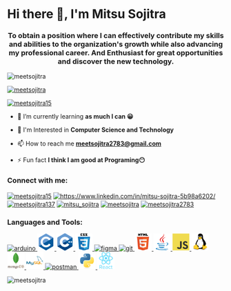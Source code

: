<h1 >Hi there 👋, I'm Mitsu Sojitra</h1>
<h3 align="center">To obtain a position where I can effectively contribute my skills and abilities to the organization's growth while also advancing my professional career. And Enthusiast for great opportunities and discover the new technology.</h3>

<p align="left"> <img src="https://komarev.com/ghpvc/?username=meetsojitra&label=Profile%20views&color=94d6ff&style=plastic" alt="meetsojitra" /> </p>

<p align="left"> <a href="https://github.com/ryo-ma/github-profile-trophy"><img src="https://github-profile-trophy.vercel.app/?username=meetsojitra" alt="meetsojitra" /></a> </p>

<p align="left"> <a href="https://twitter.com/meetsojitra15" target="blank"><img src="https://img.shields.io/twitter/follow/meetsojitra15?logo=twitter&style=for-the-badge" alt="meetsojitra15" /></a> </p>

- 🌱 I’m currently learning **as much I can 😀**

- 💬 I'm Interested in **Computer Science and Technology**

- 📫 How to reach me **meetsojitra2783@gmail.com**

- ⚡ Fun fact **I think I am good at Programing😶**

<h3 align="left">Connect with me:</h3>
<p align="left">
<a href="https://twitter.com/meetsojitra15" target="blank"><img align="center" src="https://raw.githubusercontent.com/rahuldkjain/github-profile-readme-generator/master/src/images/icons/Social/twitter.svg" alt="meetsojitra15" height="30" width="40" /></a>
<a href="https://linkedin.com/in/https://www.linkedin.com/in/mitsu-sojitra-5b98a6202/" target="blank"><img align="center" src="https://raw.githubusercontent.com/rahuldkjain/github-profile-readme-generator/master/src/images/icons/Social/linked-in-alt.svg" alt="https://www.linkedin.com/in/mitsu-sojitra-5b98a6202/" height="30" width="40" /></a>
<a href="https://www.codechef.com/users/meetsojitra137" target="blank"><img align="center" src="https://cdn.jsdelivr.net/npm/simple-icons@3.1.0/icons/codechef.svg" alt="meetsojitra137" height="30" width="40" /></a>
<a href="https://codeforces.com/profile/mitsu_sojitra" target="blank"><img align="center" src="https://raw.githubusercontent.com/rahuldkjain/github-profile-readme-generator/master/src/images/icons/Social/codeforces.svg" alt="mitsu_sojitra" height="30" width="40" /></a>
<a href="https://www.leetcode.com/meetsojitra" target="blank"><img align="center" src="https://raw.githubusercontent.com/rahuldkjain/github-profile-readme-generator/master/src/images/icons/Social/leet-code.svg" alt="meetsojitra" height="30" width="40" /></a>
<a href="https://auth.geeksforgeeks.org/user/meetsojitra2783" target="blank"><img align="center" src="https://raw.githubusercontent.com/rahuldkjain/github-profile-readme-generator/master/src/images/icons/Social/geeks-for-geeks.svg" alt="meetsojitra2783" height="30" width="40" /></a>
</p>

<h3 align="left">Languages and Tools:</h3>
<p align="left"> <a href="https://www.arduino.cc/" target="_blank" rel="noreferrer"> <img src="https://cdn.worldvectorlogo.com/logos/arduino-1.svg" alt="arduino" width="40" height="40"/> </a> <a href="https://www.cprogramming.com/" target="_blank" rel="noreferrer"> <img src="https://raw.githubusercontent.com/devicons/devicon/master/icons/c/c-original.svg" alt="c" width="40" height="40"/> </a> <a href="https://www.w3schools.com/cpp/" target="_blank" rel="noreferrer"> <img src="https://raw.githubusercontent.com/devicons/devicon/master/icons/cplusplus/cplusplus-original.svg" alt="cplusplus" width="40" height="40"/> </a> <a href="https://www.w3schools.com/css/" target="_blank" rel="noreferrer"> <img src="https://raw.githubusercontent.com/devicons/devicon/master/icons/css3/css3-original-wordmark.svg" alt="css3" width="40" height="40"/> </a> <a href="https://www.figma.com/" target="_blank" rel="noreferrer"> <img src="https://www.vectorlogo.zone/logos/figma/figma-icon.svg" alt="figma" width="40" height="40"/> </a> <a href="https://git-scm.com/" target="_blank" rel="noreferrer"> <img src="https://www.vectorlogo.zone/logos/git-scm/git-scm-icon.svg" alt="git" width="40" height="40"/> </a> <a href="https://www.w3.org/html/" target="_blank" rel="noreferrer"> <img src="https://raw.githubusercontent.com/devicons/devicon/master/icons/html5/html5-original-wordmark.svg" alt="html5" width="40" height="40"/> </a> <a href="https://www.java.com" target="_blank" rel="noreferrer"> <img src="https://raw.githubusercontent.com/devicons/devicon/master/icons/java/java-original.svg" alt="java" width="40" height="40"/> </a> <a href="https://developer.mozilla.org/en-US/docs/Web/JavaScript" target="_blank" rel="noreferrer"> <img src="https://raw.githubusercontent.com/devicons/devicon/master/icons/javascript/javascript-original.svg" alt="javascript" width="40" height="40"/> </a> <a href="https://www.linux.org/" target="_blank" rel="noreferrer"> <img src="https://raw.githubusercontent.com/devicons/devicon/master/icons/linux/linux-original.svg" alt="linux" width="40" height="40"/> </a> <a href="https://www.mongodb.com/" target="_blank" rel="noreferrer"> <img src="https://raw.githubusercontent.com/devicons/devicon/master/icons/mongodb/mongodb-original-wordmark.svg" alt="mongodb" width="40" height="40"/> </a> <a href="https://www.mysql.com/" target="_blank" rel="noreferrer"> <img src="https://raw.githubusercontent.com/devicons/devicon/master/icons/mysql/mysql-original-wordmark.svg" alt="mysql" width="40" height="40"/> </a> <a href="https://postman.com" target="_blank" rel="noreferrer"> <img src="https://www.vectorlogo.zone/logos/getpostman/getpostman-icon.svg" alt="postman" width="40" height="40"/> </a> <a href="https://www.python.org" target="_blank" rel="noreferrer"> <img src="https://raw.githubusercontent.com/devicons/devicon/master/icons/python/python-original.svg" alt="python" width="40" height="40"/> </a> <a href="https://reactjs.org/" target="_blank" rel="noreferrer"> <img src="https://raw.githubusercontent.com/devicons/devicon/master/icons/react/react-original-wordmark.svg" alt="react" width="40" height="40"/> </a> </p>

<p><img align="left" src="https://github-readme-stats.vercel.app/api/top-langs?username=meetsojitra&show_icons=true&theme=radical&title_color=4183c4&text_color=4183c4&locale=en&layout=compact" alt="meetsojitra" /></p>

